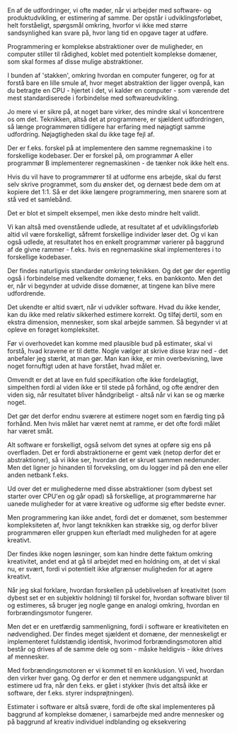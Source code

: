 [//]: # "title:  Kan du estimere kreativitet, så vinder du"
[//]: # "slug: kan-du-estimere-kreativitet-sa-vinder-du"
[//]: # "pubDate: 12/1/2024 12:01"
[//]: # "lastModified: 13/1/2023 13:07"
[//]: # "excerpt: "
[//]: # "categories: proces"
[//]: # "isPublished: true"

En af de udfordringer, vi ofte møder, når vi arbejder med software- og produktudvikling, er estimering af samme. Der opstår i udviklingsforløbet, helt forståeligt, spørgsmål omkring, hvorfor vi ikke med større sandsynlighed kan svare på, hvor lang tid en opgave tager at udføre.

Programmering er komplekse abstraktioner over de muligheder, en computer stiller til rådighed, koblet med potentielt komplekse domæner, som skal formes af disse mulige abstraktioner.

I bunden af 'stakken', omkring hvordan en computer fungerer, og for at forstå bare en lille smule af, hvor meget abstraktion der ligger ovenpå, kan du betragte en CPU - hjertet i det, vi kalder en computer - som værende det mest standardiserede i forbindelse med softwareudvikling.

Jo mere vi er sikre på, at noget bare virker, des mindre skal vi koncentrere os om det. Teknikken, altså det at programmere, er sjældent udfordringen, så længe programmøren tidligere har erfaring med nøjagtigt samme udfordring. Nøjagtigheden skal du ikke tage fejl af.

Der er f.eks. forskel på at implementere den samme regnemaskine i to forskellige kodebaser. Der er forskel på, om programmør A eller programmør B implementerer regnemaskinen - de tænker nok ikke helt ens.

Hvis du vil have to programmører til at udforme ens arbejde, skal du først selv skrive programmet, som du ønsker det, og dernæst bede dem om at kopiere det 1:1. Så er det ikke længere programmering, men snarere som at stå ved et samlebånd.

Det er blot et simpelt eksempel, men ikke desto mindre helt validt.

Vi kan altså med ovenstående udlede, at resultatet af et udviklingsforløb altid vil være forskelligt, såfremt forskellige individer løser det. Og vi kan også udlede, at resultatet hos en enkelt programmør varierer på baggrund af de givne rammer - f.eks. hvis en regnemaskine skal implementeres i to forskellige kodebaser.

Der findes naturligvis standarder omkring teknikken. Og det gør der egentlig også i forbindelse med velkendte domæner, f.eks. en bankkonto. Men det er, når vi begynder at udvide disse domæner, at tingene kan blive mere udfordrende.

Det ukendte er altid svært, når vi udvikler software. Hvad du ikke kender, kan du ikke med relativ sikkerhed estimere korrekt. Og tilføj dertil, som en ekstra dimension, mennesker, som skal arbejde sammen. Så begynder vi at opleve en forøget kompleksitet.

Før vi overhovedet kan komme med plausible bud på estimater, skal vi forstå, hvad kravene er til dette. Nogle vælger at skrive disse krav ned - det anbefaler jeg stærkt, at man gør. Man kan ikke, er min overbevisning, lave noget fornuftigt uden at have forstået, hvad målet er.

Omvendt er det at lave en fuld specifikation ofte ikke fordelagtigt, simpelthen fordi al viden ikke er til stede på forhånd, og ofte ændrer den viden sig, når resultatet bliver håndgribeligt - altså når vi kan se og mærke noget.

Det gør det derfor endnu sværere at estimere noget som en færdig ting på forhånd. Men hvis målet har været nemt at ramme, er det ofte fordi målet har været småt.

Alt software er forskelligt, også selvom det synes at opføre sig ens på overfladen. Det er fordi abstraktionerne er gemt væk (netop derfor det er abstraktioner), så vi ikke ser, hvordan det er skruet sammen nedenunder. Men det ligner jo hinanden til forveksling, om du logger ind på den ene eller anden netbank f.eks.

Ud over det er mulighederne med disse abstraktioner (som dybest set starter over CPU'en og går opad) så forskellige, at programmørerne har uanede muligheder for at være kreative og udforme sig efter bedste evner.

Men programmering kan ikke andet, fordi det er domænet, som bestemmer kompleksiteten af, hvor langt teknikken kan strække sig, og derfor bliver programmøren eller gruppen kun efterladt med muligheden for at agere kreativt.

Der findes ikke nogen løsninger, som kan hindre dette faktum omkring kreativitet, andet end at gå til arbejdet med en holdning om, at det vi skal nu, er svært, fordi vi potentielt ikke afgrænser muligheden for at agere kreativt.

Når jeg skal forklare, hvordan forskellen på udeblivelsen af kreativitet (som dybest set er en subjektiv holdning) til forskel for, hvordan software bliver til og estimeres, så bruger jeg nogle gange en analogi omkring, hvordan en forbrændingsmotor fungerer.

Men det er en uretfærdig sammenligning, fordi i software er kreativiteten en nødvendighed. Der findes meget sjældent et domæne, der menneskeligt er implementeret fuldstændig identisk, hvorimod forbrændingsmotoren altid består og drives af de samme dele og som - måske heldigvis - ikke drives af mennesker.

Med forbrændingsmotoren er vi kommet til en konklusion. Vi ved, hvordan den virker hver gang. Og derfor er den et nemmere udgangspunkt at estimere ud fra, når den f.eks. er gået i stykker (hvis det altså ikke er software, der f.eks. styrer indsprøjtningen).

Estimater i software er altså svære, fordi de ofte skal implementeres på baggrund af komplekse domæner, i samarbejde med andre mennesker og på baggrund af kreativ individuel indblanding og eksekvering
